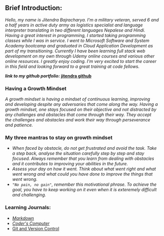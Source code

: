 ## Brief Introduction:

*Hello, my name is Jitendra Bajracharya. I'm a military veteran, served 6 and a half years in active duty army as logistics specialist and language interpreter translating in two different languages Nepalese and Hindi. Having a great interest in programming, I started taking programming classes while I was in service. I went to Microsoft Software and System Academy bootcamp and graduated in Cloud Application Development as part of my transitioning. Currently I have been learning full stack web development on my own through Udemy online courses and various other online resources. I greatly enjoy coding. I'm very excited to start the career in this field and looking forward to a great training at code fellows.* 

**_link to my github portfolio:_** [**jitendra github**](https://github.com/JBajracharya/)

### Having a Growth Mindset

*A growth mindset is having a mindset of continuous learning, improving and developing despite any
adversaries that come along the way. Having a growth mindset, one stays focused on their objective 
and not distracted by any challenges and obstacles that come through their way. They accept the 
challenges and obstacles and work their way through perseverance and patience.*


### My three mantras to stay on growth mindset

- *When faced by obstacle, do not get frustrated and avoid the task. Take a step back, analyse 
the situation carefully step by step and stay focused. Always remember that you learn from dealing
with obstacles and it contributes to improving your abilities in the future.*  
- *Assess your day on how it went. Think about what went right and what went wrong and what could
you have done to improve the things that went wrong.*
- *`"No pain, no gain"`, remember this motivational phrase. To achieve the goal, you have to keep 
working on it even when it is exteremely difficult and challenging.*


### Learning Journals:
- [*Markdown*](learning-markdown.md)
- [*Coder's Computer*](CodersComputer.md)
- [Git and Version Control](git-use.md)
